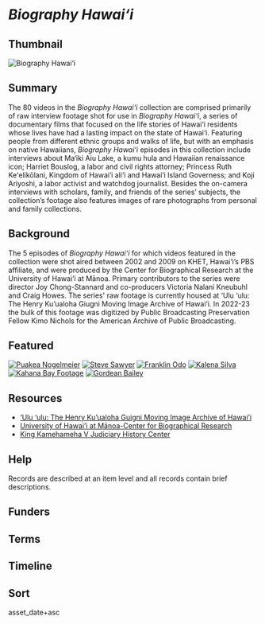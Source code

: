 # <em>Biography Hawai‘i</em>

## Thumbnail

![<em>Biography Hawai‘i</em>](https://s3.amazonaws.com/americanarchive.org/special-collections/uluulu-mainimage1.png "Biography Hawai‘i")

## Summary

The 80 videos in the *Biography Hawai‘i* collection are comprised primarily of raw interview footage shot for use in *Biography Hawai‘i*, a series of documentary films that focused on the life stories of Hawai‘i residents whose lives have had a lasting impact on the state of Hawai‘i. Featuring people from different ethnic groups and walks of life, but with an emphasis on native Hawaiians, *Biography Hawai‘i* episodes in this collection include interviews about Ma‘iki Aiu Lake, a kumu hula and Hawaiian renaissance icon; Harriet Bouslog, a labor and civil rights attorney; Princess Ruth Keʻelikōlani, Kingdom of Hawai‘i ali‘i and Hawai‘i Island Governess; and Koji Ariyoshi, a labor activist and watchdog journalist. Besides the on-camera interviews with scholars, family, and friends of the series’ subjects, the collection’s footage also features images of rare photographs from personal and family collections.

## Background

The 5 episodes of *Biography Hawai‘i* for which videos featured in the collection were shot aired between 2002 and 2009 on KHET, Hawai‘i’s PBS affiliate, and were produced by the Center for Biographical Research at the University of Hawai‘i at Mānoa. Primary contributors to the series were director Joy Chong-Stannard and co-producers Victoria Nalani Kneubuhl and Craig Howes. The series' raw footage is currently housed at ‘Ulu ‘ulu: The Henry Ku’ualoha Giugni Moving Image Archive of Hawai‘i. In 2022-23 the bulk of this footage was digitized by Public Broadcasting Preservation Fellow Kimo Nichols for the American Archive of Public Broadcasting.

## Featured

[![Puakea Nogelmeier](https://s3.amazonaws.com/americanarchive.org/special-collections/cpb-aacip-896311f72b6.jpg)](/catalog/cpb-aacip-896311f72b6)
[![Steve Sawyer](https://s3.amazonaws.com/americanarchive.org/special-collections/cpb-aacip-f854743963a.jpg)](/catalog/cpb-aacip-f854743963a)
[![Franklin Odo](https://s3.amazonaws.com/americanarchive.org/special-collections/cpb-aacip-b29b549850b.jpg)](/catalog/cpb-aacip-b29b549850b)
[![Kalena Silva](https://s3.amazonaws.com/americanarchive.org/special-collections/cpb-aacip-336ef3bb8c1.jpg)](/catalog/cpb-aacip-336ef3bb8c1)
[![Kahana Bay Footage](https://s3.amazonaws.com/americanarchive.org/special-collections/cpb-aacip-f70000095aa.jpg)](/catalog/cpb-aacip-f70000095aa)
[![Gordean Bailey](https://s3.amazonaws.com/americanarchive.org/special-collections/cpb-aacip-bdc8a589da7.jpg)](/catalog/cpb-aacip-bdc8a589da7)

## Resources

- [‘Ulu ‘ulu: The Henry Ku’ualoha Guigni Moving Image Archive of Hawai’i](http://uluulu.hawaii.edu/)
- [University of Hawai’i at Mānoa-Center for Biographical Research](https://manoa.hawaii.edu/cbr/)
- [King Kamehameha V Judiciary History Center](https://www.jhchawaii.net/)

## Help

Records are described at an item level and all records contain brief descriptions.

## Funders

## Terms

## Timeline

## Sort

asset_date+asc
